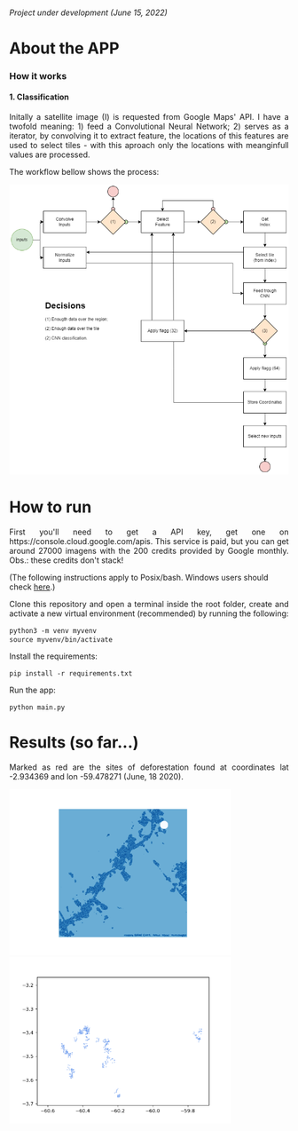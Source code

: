 ###### Project under development (June 15, 2022)

# About the APP
### How it works
#### 1. Classification
<p align="justify">
 Initally a satellite image (I) is requested from Google Maps' API. I have a twofold meaning: 1) feed a Convolutional Neural Network; 2) serves as a iterator, by convolving it to extract feature, the locations of this features are used to select tiles - with this aproach only the locations with meanginfull values are processed.
  
The workflow bellow shows the process:
</p>

<p align="center">
  <img src="https://github.com/PedroFrias/amazonian_rainforest_survey/blob/main/images/cnn_classification_diagram.png">
</p>


# How to run

<p align="justify">
First you'll need to get a API key, get one on https://console.cloud.google.com/apis. This service is paid, but you can get around 27000 imagens with the 200 credits provided by Google monthly. Obs.: these credits don't stack!
</p>

(The following instructions apply to Posix/bash. Windows users should check [here](https://docs.python.org/3/library/venv.html).)
<p align="justify">
Clone this repository and open a terminal inside the root folder, create and activate a new virtual environment (recommended) by running the following:
</p>

```
python3 -m venv myvenv
source myvenv/bin/activate
```
Install the requirements:
```
pip install -r requirements.txt
```
Run the app:
```
python main.py
```
# Results (so far...)

<p align="justify">
Marked as red are the sites of deforestation found at coordinates lat -2.934369 and lon -59.478271 (June, 18 2020).
</p>
<p float="left">
  <img src="https://github.com/PedroFrias/amazonian_rainforest_survey/blob/main/images/cnn_classifying_data.gif" width="400">
  <img src="https://github.com/PedroFrias/amazonian_rainforest_survey/blob/main/images/classified_data.png" width="400">
</p>
